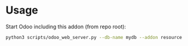 # Usage

Start Odoo including this addon (from repo root):

```bash
python3 scripts/odoo_web_server.py --db-name mydb --addon resource
```
